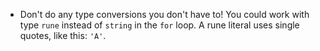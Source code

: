 - Don't do any type conversions you don't have to! You could work with type `rune` instead of `string` in the `for` loop. A rune literal uses single quotes, like this: `'A'`.
